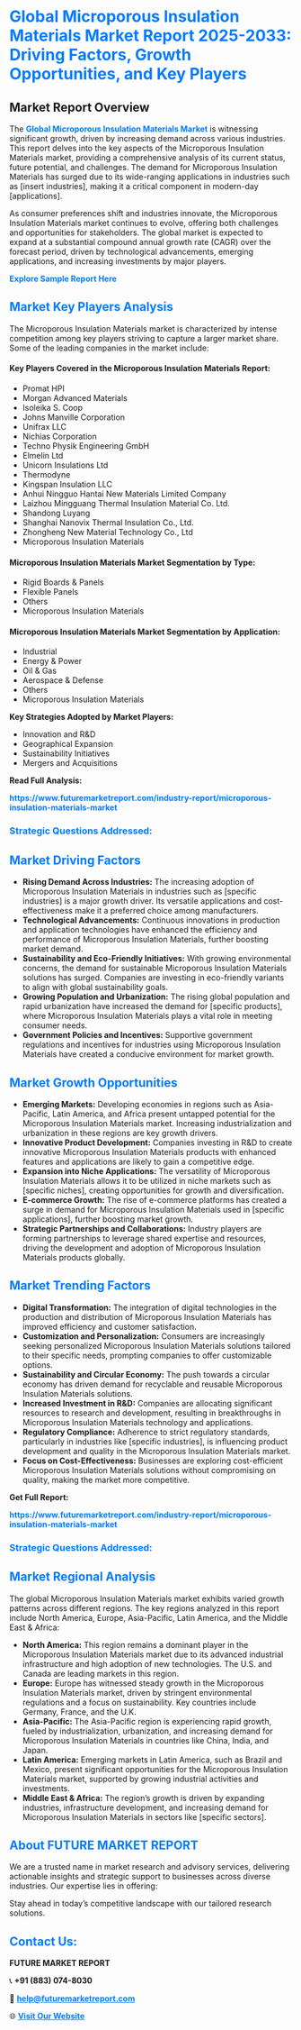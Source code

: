 <h1 style="color: #007BFF;">Global Microporous Insulation Materials Market Report 2025-2033: Driving Factors, Growth Opportunities, and Key Players</h1>

<section id="overview">
<h2>Market Report Overview</h2>
<p>The <a href="https://www.futuremarketreport.com/industry-report/microporous-insulation-materials-market" style="color: #007BFF; text-decoration: none;"><strong>Global Microporous Insulation Materials Market</strong></a> is witnessing significant growth, driven by increasing demand across various industries. This report delves into the key aspects of the Microporous Insulation Materials market, providing a comprehensive analysis of its current status, future potential, and challenges. The demand for Microporous Insulation Materials has surged due to its wide-ranging applications in industries such as [insert industries], making it a critical component in modern-day [applications].</p>
<p>As consumer preferences shift and industries innovate, the Microporous Insulation Materials market continues to evolve, offering both challenges and opportunities for stakeholders. The global market is expected to expand at a substantial compound annual growth rate (CAGR) over the forecast period, driven by technological advancements, emerging applications, and increasing investments by major players.</p>
</section>

<section id="overview">
<p><a href="https://www.futuremarketreport.com/request-sample/reportId=100241" style="color: #007BFF; text-decoration: none;"><strong>Explore Sample Report Here</strong></a></p>
</section>

<section id="key-players">
<h2 style="color: #007BFF;">Market Key Players Analysis</h2>
<p>The Microporous Insulation Materials market is characterized by intense competition among key players striving to capture a larger market share. Some of the leading companies in the market include:</p>
<h4>Key Players Covered in the Microporous Insulation Materials Report:</h4>
<ul><li>Promat HPI</li><li>Morgan Advanced Materials</li><li>Isoleika S. Coop</li><li>Johns Manville Corporation</li><li>Unifrax LLC</li><li>Nichias Corporation</li><li>Techno Physik Engineering GmbH</li><li>Elmelin Ltd</li><li>Unicorn Insulations Ltd</li><li>Thermodyne</li><li>Kingspan Insulation LLC</li><li>Anhui Ningguo Hantai New Materials Limited Company</li><li>Laizhou Mingguang Thermal Insulation Material Co. Ltd.</li><li>Shandong Luyang</li><li>Shanghai Nanovix Thermal Insulation Co., Ltd.</li><li>Zhongheng New Material Technology Co., Ltd</li><li>Microporous Insulation Materials</li></ul>
<h4>Microporous Insulation Materials Market Segmentation by Type:</h4>
<ul><li>Rigid Boards &amp; Panels</li><li>Flexible Panels</li><li>Others</li><li>Microporous Insulation Materials</li></ul>

<h4>Microporous Insulation Materials Market Segmentation by Application:</h4>
<ul><li>Industrial</li><li>Energy &amp; Power</li><li>Oil &amp; Gas</li><li>Aerospace &amp; Defense</li><li>Others</li><li>Microporous Insulation Materials</li></ul>
<p><strong>Key Strategies Adopted by Market Players:</strong></p>
<ul>
<li>Innovation and R&D</li>
<li>Geographical Expansion</li>
<li>Sustainability Initiatives</li>
<li>Mergers and Acquisitions</li>
</ul>
</section>

<section>
<p><strong>Read Full Analysis: </strong></p><a href="https://www.futuremarketreport.com/industry-report/microporous-insulation-materials-market" style="color: #007BFF; text-decoration: none;"><strong>https://www.futuremarketreport.com/industry-report/microporous-insulation-materials-market</strong></a>
<h3 style="color: #007BFF;">Strategic Questions Addressed:</h3>
</section>

<section id="driving-factors">
<h2 style="color: #007BFF;">Market Driving Factors</h2>
<ul>
<li><strong>Rising Demand Across Industries:</strong> The increasing adoption of Microporous Insulation Materials in industries such as [specific industries] is a major growth driver. Its versatile applications and cost-effectiveness make it a preferred choice among manufacturers.</li>
<li><strong>Technological Advancements:</strong> Continuous innovations in production and application technologies have enhanced the efficiency and performance of Microporous Insulation Materials, further boosting market demand.</li>
<li><strong>Sustainability and Eco-Friendly Initiatives:</strong> With growing environmental concerns, the demand for sustainable Microporous Insulation Materials solutions has surged. Companies are investing in eco-friendly variants to align with global sustainability goals.</li>
<li><strong>Growing Population and Urbanization:</strong> The rising global population and rapid urbanization have increased the demand for [specific products], where Microporous Insulation Materials plays a vital role in meeting consumer needs.</li>
<li><strong>Government Policies and Incentives:</strong> Supportive government regulations and incentives for industries using Microporous Insulation Materials have created a conducive environment for market growth.</li>
</ul>
</section>

<section id="growth-opportunities">
<h2 style="color: #007BFF;">Market Growth Opportunities</h2>
<ul>
<li><strong>Emerging Markets:</strong> Developing economies in regions such as Asia-Pacific, Latin America, and Africa present untapped potential for the Microporous Insulation Materials market. Increasing industrialization and urbanization in these regions are key growth drivers.</li>
<li><strong>Innovative Product Development:</strong> Companies investing in R&D to create innovative Microporous Insulation Materials products with enhanced features and applications are likely to gain a competitive edge.</li>
<li><strong>Expansion into Niche Applications:</strong> The versatility of Microporous Insulation Materials allows it to be utilized in niche markets such as [specific niches], creating opportunities for growth and diversification.</li>
<li><strong>E-commerce Growth:</strong> The rise of e-commerce platforms has created a surge in demand for Microporous Insulation Materials used in [specific applications], further boosting market growth.</li>
<li><strong>Strategic Partnerships and Collaborations:</strong> Industry players are forming partnerships to leverage shared expertise and resources, driving the development and adoption of Microporous Insulation Materials products globally.</li>
</ul>
</section>

<section id="trending-factors">
<h2 style="color: #007BFF;">Market Trending Factors</h2>
<ul>
<li><strong>Digital Transformation:</strong> The integration of digital technologies in the production and distribution of Microporous Insulation Materials has improved efficiency and customer satisfaction.</li>
<li><strong>Customization and Personalization:</strong> Consumers are increasingly seeking personalized Microporous Insulation Materials solutions tailored to their specific needs, prompting companies to offer customizable options.</li>
<li><strong>Sustainability and Circular Economy:</strong> The push towards a circular economy has driven demand for recyclable and reusable Microporous Insulation Materials solutions.</li>
<li><strong>Increased Investment in R&D:</strong> Companies are allocating significant resources to research and development, resulting in breakthroughs in Microporous Insulation Materials technology and applications.</li>
<li><strong>Regulatory Compliance:</strong> Adherence to strict regulatory standards, particularly in industries like [specific industries], is influencing product development and quality in the Microporous Insulation Materials market.</li>
<li><strong>Focus on Cost-Effectiveness:</strong> Businesses are exploring cost-efficient Microporous Insulation Materials solutions without compromising on quality, making the market more competitive.</li>
</ul>
</section>

<section>
<p><strong>Get Full Report: </strong></p><a href="https://www.futuremarketreport.com/industry-report/microporous-insulation-materials-market" style="color: #007BFF; text-decoration: none;"><strong>https://www.futuremarketreport.com/industry-report/microporous-insulation-materials-market</strong></a>
<h3 style="color: #007BFF;">Strategic Questions Addressed:</h3>
</section>


<section id="regional-analysis">
<h2 style="color: #007BFF;">Market Regional Analysis</h2>
<p>The global Microporous Insulation Materials market exhibits varied growth patterns across different regions. The key regions analyzed in this report include North America, Europe, Asia-Pacific, Latin America, and the Middle East & Africa:</p>
<ul>
<li><strong>North America:</strong> This region remains a dominant player in the Microporous Insulation Materials market due to its advanced industrial infrastructure and high adoption of new technologies. The U.S. and Canada are leading markets in this region.</li>
<li><strong>Europe:</strong> Europe has witnessed steady growth in the Microporous Insulation Materials market, driven by stringent environmental regulations and a focus on sustainability. Key countries include Germany, France, and the U.K.</li>
<li><strong>Asia-Pacific:</strong> The Asia-Pacific region is experiencing rapid growth, fueled by industrialization, urbanization, and increasing demand for Microporous Insulation Materials in countries like China, India, and Japan.</li>
<li><strong>Latin America:</strong> Emerging markets in Latin America, such as Brazil and Mexico, present significant opportunities for the Microporous Insulation Materials market, supported by growing industrial activities and investments.</li>
<li><strong>Middle East & Africa:</strong> The region’s growth is driven by expanding industries, infrastructure development, and increasing demand for Microporous Insulation Materials in sectors like [specific sectors].</li>
</ul>
</section>

<footer>
<h2 style="color: #007BFF;">About FUTURE MARKET REPORT</h2>
<p>We are a trusted name in market research and advisory services, delivering actionable insights and strategic support to businesses across diverse industries. Our expertise lies in offering:</p>

<p>Stay ahead in today’s competitive landscape with our tailored research solutions.</p>

<h2 style="color: #007BFF;">Contact Us:</h2>
<p><strong>FUTURE MARKET REPORT</strong></p>
<p>📞 <strong>+91 (883) 074-8030</strong></p>
<p>📧 <strong><a href="mailto:help@futuremarketreport.com" style="color: #007BFF;">help@futuremarketreport.com</a></strong></p>
<p>🌐 <strong><a href="https://www.futuremarketreport.com/" style="color: #007BFF;">Visit Our Website</a></strong></p>
</footer>